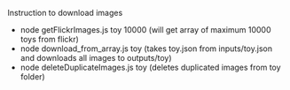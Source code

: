 Instruction to download images

- node getFlickrImages.js toy 10000 (will get array of maximum 10000 toys from flickr)
- node download_from_array.js toy (takes toy.json from inputs/toy.json and downloads all images to outputs/toy)
- node deleteDuplicateImages.js toy (deletes duplicated images from toy folder)